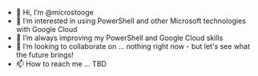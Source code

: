 - 👋 Hi, I’m @microstooge
- 👀 I’m interested in using PowerShell and other Microsoft technologies with Google Cloud
- 🌱 I’m always improving my PowerShell and Google Cloud skills
- 💞️ I’m looking to collaborate on ... nothing right now - but let's see what the future brings!
- 📫 How to reach me ... TBD

<!---
microstooge/microstooge is a ✨ special ✨ repository because its `README.md` (this file) appears on your GitHub profile.
You can click the Preview link to take a look at your changes.
--->
